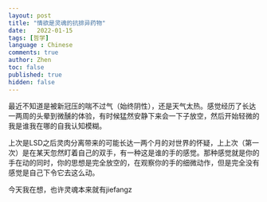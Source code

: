 ```yaml
---
layout: post
title: "情欲是灵魂的抗排异药物"
date:   2022-01-15
tags: [哲学]
language : Chinese
comments: true
author: Zhen
toc: false
published: true
hidden: false
---
```

最近不知道是被新冠压的喘不过气（始终阴性），还是天气太热。感觉经历了长达一两周的头晕到微醺的体验，有时候猛然安静下来会一下子放空，然后开始轻微的我是谁我在哪的自我认知模糊。

上次是LSD之后灵肉分离带来的可能长达一两个月的对世界的怀疑，上上次（第一次）是在某天忽然盯着自己的双手，有一种这是谁的手的感觉。那种感觉就是你的手在动的同时，你的思想是完全放空的，在观察你的手的细微动作，但是完全没有感觉是自己下令它去这么动。

今天我在想，也许灵魂本来就有jiefangz
<!--stackedit_data:
eyJoaXN0b3J5IjpbMTE1NzYxMzIxNl19
-->